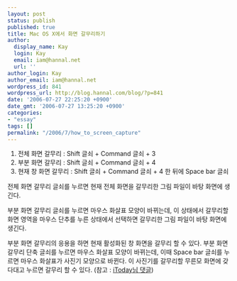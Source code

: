 ```yaml
---
layout: post
status: publish
published: true
title: Mac OS X에서 화면 갈무리하기
author:
  display_name: Kay
  login: Kay
  email: iam@hannal.net
  url: ''
author_login: Kay
author_email: iam@hannal.net
wordpress_id: 841
wordpress_url: http://blog.hannal.com/blog/?p=841
date: '2006-07-27 22:25:20 +0900'
date_gmt: '2006-07-27 13:25:20 +0900'
categories:
- "essay"
tags: []
permalink: "/2006/7/how_to_screen_capture"
---
```

<ol>
<li>전체 화면 갈무리 : Shift 글쇠 + Command 글쇠 + 3</li>
<li>부분 화면 갈무리 : Shift 글쇠 + Command 글쇠 + 4</li>
<li>현재 창 화면 갈무리 : Shift 글쇠 + Command 글쇠 + 4 한 뒤에 Space bar 글쇠</li>
</ol>
<p>전체 화면 갈무리 글쇠를 누르면 현재 전체 화면을 갈무리한 그림 파일이 바탕 화면에 생긴다.</p>
<p>부분 화면 갈무리 글쇠를 누르면 마우스 화살표 모양이 바뀌는데, 이 상태에서 갈무리할 화면 영역을 마우스 단추를 누른 상태에서 선택하면 갈무리한 그림 파일이 바탕 화면에 생긴다.</p>
<p>부분 화면 갈무리의 응용을 하면 현재 활성화된 창 화면을 갈무리 할 수 있다. 부분 화면 갈무리 단축 글쇠를 누르면 마우스 화살표 모양이 바뀌는데, 이때 Space bar 글쇠를 누르면 마우스 화살표가 사진기 모양으로 바뀐다. 이 사진기를 갈무리할 무른모 화면에 갖다대고  누르면 갈무리 할 수 있다. (참고 : <a href="#comment-8133">iToday님 댓글</a>)</p>
